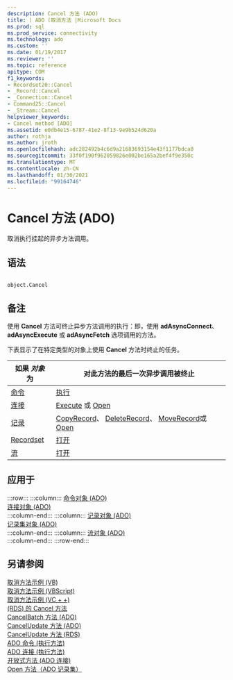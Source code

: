 ```yaml
---
description: Cancel 方法 (ADO)
title: ) ADO (取消方法 |Microsoft Docs
ms.prod: sql
ms.prod_service: connectivity
ms.technology: ado
ms.custom: ''
ms.date: 01/19/2017
ms.reviewer: ''
ms.topic: reference
apitype: COM
f1_keywords:
- Recordset20::Cancel
- _Record::Cancel
- _Connection::Cancel
- Command25::Cancel
- _Stream::Cancel
helpviewer_keywords:
- Cancel method [ADO]
ms.assetid: e0db4e15-6787-41e2-8f13-9e9b524d620a
author: rothja
ms.author: jroth
ms.openlocfilehash: adc282492b4c6d9a21683693154e43f1177bdca0
ms.sourcegitcommit: 33f0f190f962059826e002be165a2bef4f9e350c
ms.translationtype: MT
ms.contentlocale: zh-CN
ms.lasthandoff: 01/30/2021
ms.locfileid: "99164746"
---
```

# <a name="cancel-method-ado"></a>Cancel 方法 (ADO)
取消执行挂起的异步方法调用。  
  
## <a name="syntax"></a>语法  
  
```  
  
object.Cancel  
```  
  
## <a name="remarks"></a>备注  
 使用 **Cancel** 方法可终止异步方法调用的执行：即，使用 **adAsyncConnect**、 **adAsyncExecute** 或 **adAsyncFetch** 选项调用的方法。  
  
 下表显示了在特定类型的对象上使用 **Cancel** 方法时终止的任务。  
  
|如果 *对象* 为|对此方法的最后一次异步调用被终止|  
|----------------------|-------------------------------------------------------------|  
|[命令](./command-object-ado.md)|[执行](./execute-method-ado-command.md)|  
|[连接](./connection-object-ado.md)|[Execute](./execute-method-ado-connection.md) 或 [Open](./open-method-ado-connection.md)|  
|[记录](./record-object-ado.md)|[CopyRecord](./copyrecord-method-ado.md)、 [DeleteRecord](./deleterecord-method-ado.md)、 [MoveRecord](./moverecord-method-ado.md)或 [Open](./open-method-ado-record.md)|  
|[Recordset](./recordset-object-ado.md)|[打开](./open-method-ado-recordset.md)|  
|[流](./stream-object-ado.md)|[打开](./open-method-ado-stream.md)|  
  
## <a name="applies-to"></a>应用于  

:::row:::
    :::column:::
        [命令对象 (ADO)](./command-object-ado.md)  
        [连接对象 (ADO)](./connection-object-ado.md)  
    :::column-end:::
    :::column:::
        [记录对象 (ADO)](./record-object-ado.md)  
        [记录集对象 (ADO)](./recordset-object-ado.md)  
    :::column-end:::
    :::column:::
        [流对象 (ADO)](./stream-object-ado.md)  
    :::column-end:::
:::row-end:::

## <a name="see-also"></a>另请参阅  
 [取消方法示例 (VB) ](./cancel-method-example-vb.md)   
 [取消方法示例 (VBScript) ](../rds-api/cancel-method-example-vbscript.md)   
 [取消方法示例 (VC + +) ](./cancel-method-example-vc.md)   
 [ (RDS) 的 Cancel 方法 ](../rds-api/cancel-method-rds.md)   
 [CancelBatch 方法 (ADO) ](./cancelbatch-method-ado.md)   
 [CancelUpdate 方法 (ADO) ](./cancelupdate-method-ado.md)   
 [CancelUpdate 方法 (RDS) ](../rds-api/cancelupdate-method-rds.md)   
 [ADO 命令 (执行方法) ](./execute-method-ado-command.md)   
 [ADO 连接 (执行方法) ](./execute-method-ado-connection.md)   
 [开放式方法 (ADO 连接) ](./open-method-ado-connection.md)   
 [Open 方法（ADO 记录集）](./open-method-ado-recordset.md)